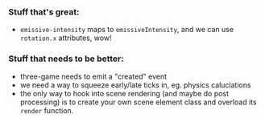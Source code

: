 ### Stuff that's great:

- `emissive-intensity` maps to `emissiveIntensity`, and we can use `rotation.x` attributes, wow!

### Stuff that needs to be better:

- three-game needs to emit a "created" event
- we need a way to squeeze early/late ticks in, eg. physics caluclations
- the only way to hook into scene rendering (and maybe do post processing) is to create your own scene element class and overload its `render` function.
